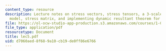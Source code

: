 ```yaml
---
content_type: resource
description: Lecture notes on stress vectors, stress tensors, a 3-scale continuum
  model, stress matrix, and implementing dynamic resultant theorem for REV.
file: https://ol-ocw-studio-app-production.s3.amazonaws.com/courses/1-050-engineering-mechanics-i-fall-2007/d7060aed8f689a10cb19de0ff86e6766_lec5.pdf
file_type: application/pdf
resourcetype: Document
title: lec5.pdf
uid: d7060aed-8f68-9a10-cb19-de0ff86e6766
---
```

